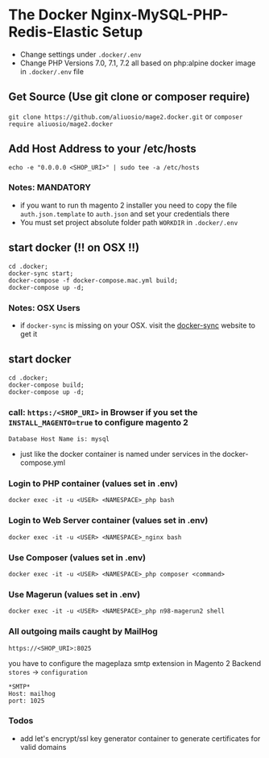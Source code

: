 # The Docker Nginx-MySQL-PHP-Redis-Elastic Setup
* Change settings under ```.docker/.env```
* Change PHP Versions 7.0, 7.1, 7.2 all based on php:alpine docker image in ```.docker/.env``` file

## Get Source (Use git clone or composer require)
``` git clone https://github.com/aliuosio/mage2.docker.git ```
    or
``` composer require aliuosio/mage2.docker ```

## Add Host Address to your /etc/hosts
    echo -e "0.0.0.0 <SHOP_URI>" | sudo tee -a /etc/hosts

### Notes: MANDATORY
* if you want to run th magento 2 installer you need to copy the file ```auth.json.template``` to ```auth.json``` and set your credentials there
* You must set project absolute folder path ```WORKDIR``` in ```.docker/.env```

## start docker (!! on OSX !!)
    cd .docker;
    docker-sync start; 
    docker-compose -f docker-compose.mac.yml build;
    docker-compose up -d;

### Notes: OSX Users
* if ```docker-sync``` is missing on your OSX. 
visit the [docker-sync](http://docker-sync.io/) website to get it

## start docker
    cd .docker;
    docker-compose build;
    docker-compose up -d;
    
### call: ```https:/<SHOP_URI>``` in Browser if you set the ```INSTALL_MAGENTO=true``` to configure magento 2
    Database Host Name is: mysql 
* just like the docker container is named under services in the docker-compose.yml
    
### Login to PHP container (values set in .env)
    docker exec -it -u <USER> <NAMESPACE>_php bash
    
### Login to Web Server container (values set in .env)
    docker exec -it -u <USER> <NAMESPACE>_nginx bash
    
### Use Composer (values set in .env)
    docker exec -it -u <USER> <NAMESPACE>_php composer <command>

### Use Magerun (values set in .env)
    docker exec -it -u <USER> <NAMESPACE>_php n98-magerun2 shell
    
### All outgoing mails caught by MailHog
    https://<SHOP_URI>:8025

you have to configure the mageplaza smtp extension in Magento 2 Backend 
```stores``` -> ```configuration```
    
    *SMTP* 
    Host: mailhog
    port: 1025

### Todos
* add let's encrypt/ssl key generator container to generate certificates for valid domains
